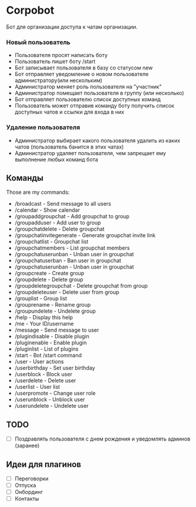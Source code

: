 # Corpobot

Бот для организации доступа к чатам организации.

### Новый пользователь

- Пользователя просят написать боту
- Пользователь пишет боту /start
- Бот записывает пользователя в базу со статусом new
- Бот отправляет уведомление о новом пользователе администратору(или нескольким)
- Администратор меняет роль пользователя на "участник"
- Администратор помещает пользователя в группу (или несколько)
- Бот отправляет пользователю список доступных команд
- Пользователь может отправив команду боту получить список доступных чатов и ссылки для входа в них

### Удаление пользователя

- Администратор выбирает какого пользователя удалить из каких чатов (пользователь банится в этих чатах)
- Администратор удаляет пользователя, чем запрещает ему выполнение любых команд бота

## Команды

Those are my commands: 
- /broadcast - Send message to all users
- /calendar - Show calendar
- /groupaddgroupchat - Add groupchat to group
- /groupadduser - Add user to group
- /groupchatdelete - Delete groupchat
- /groupchatinvitegenerate - Generate groupchat invite link
- /groupchatlist - Groupchat list
- /groupchatmembers - List groupchat members
- /groupchatuserunban - Unban user in groupchat
- /groupchatuserban - Ban user in groupchat
- /groupchatuserunban - Unban user in groupchat
- /groupcreate - Create group
- /groupdelete - Delete group
- /groupdeletegroupchat - Delete groupchat from group
- /groupdeleteuser - Delete user from group
- /grouplist - Group list
- /grouprename - Rename group
- /groupundelete - Undelete group
- /help - Display this help
- /me - Your ID/username
- /message - Send message to user
- /plugindisable - Disable plugin
- /pluginenable - Enable plugin
- /pluginlist - List of plugins
- /start - Bot /start command
- /user - User actions
- /userbirthday - Set user birthday
- /userblock - Block user
- /userdelete - Delete user
- /userlist - User list
- /userpromote - Change user role
- /userunblock - Unblock user
- /userundelete - Undelete user

## TODO
- [ ] Поздравлять пользователя с днем рождения и уведомлять админов (заранее)

## Идеи для плагинов
- [ ] Переговорки
- [ ] Отпуска
- [ ] Онбординг
- [ ] Контакты
